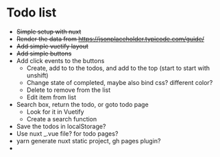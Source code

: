 # Todo list
- ~~Simple setup with nuxt~~
- ~~Render the data from  https://jsonplaceholder.typicode.com/guide/~~
- ~~Add simple vuetify layout~~
- ~~Add simple buttons~~
- Add click events to the buttons
    - Create, add to to the todos, and add to the top (start to start with unshift)
    - Change state of completed, maybe also bind css? different color?
    - Delete to remove from the list
    - Edit item from list 
- Search box, return the todo, or goto todo page
    - Look for it in Vuetify
    - Create a search function 
- Save the todos in localStorage? 
- Use nuxt _.vue file? for todo pages?
- yarn generate nuxt static project, gh pages plugin?
- 